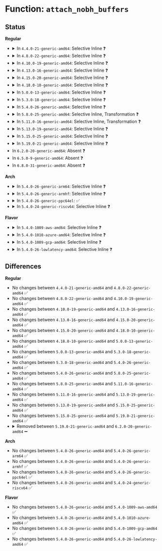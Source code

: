 # Function: <code>attach_nobh_buffers</code>

## Status
<b>Regular</b>
<ul>
<li>
<details>
<summary>In <code>4.4.0-21-generic-amd64</code>: Selective Inline ❓</summary>

```c
void attach_nobh_buffers(struct page * page, struct buffer_head * head)
```

```json
{
  "name": "attach_nobh_buffers",
  "collision_type": "Unique Static",
  "inline_type": "Selective",
  "funcs": [
    {
      "addr": 18446744071581220880,
      "name": "attach_nobh_buffers",
      "external": false,
      "loc": "fs/buffer.c:2479",
      "file": "fs/buffer.c",
      "inline": "not declared, inlined",
      "caller_inline": [],
      "caller_func": [
        "fs/buffer.c:nobh_write_end",
        "fs/buffer.c:nobh_write_begin"
      ]
    }
  ],
  "symbols": [
    {
      "addr": 18446744071581220880,
      "name": "attach_nobh_buffers",
      "section": ".text",
      "bind": "STB_LOCAL",
      "size": 132
    }
  ]
}
```
</details>
</li>
<li>
<details>
<summary>In <code>4.8.0-22-generic-amd64</code>: Selective Inline ❓</summary>

```c
void attach_nobh_buffers(struct page * page, struct buffer_head * head)
```

```json
{
  "name": "attach_nobh_buffers",
  "collision_type": "Unique Static",
  "inline_type": "Selective",
  "funcs": [
    {
      "addr": 18446744071581383984,
      "name": "attach_nobh_buffers",
      "external": false,
      "loc": "fs/buffer.c:2535",
      "file": "fs/buffer.c",
      "inline": "not declared, inlined",
      "caller_inline": [],
      "caller_func": [
        "fs/buffer.c:nobh_write_end",
        "fs/buffer.c:nobh_write_begin"
      ]
    }
  ],
  "symbols": [
    {
      "addr": 18446744071581383984,
      "name": "attach_nobh_buffers",
      "section": ".text",
      "bind": "STB_LOCAL",
      "size": 180
    }
  ]
}
```
</details>
</li>
<li>
<details>
<summary>In <code>4.10.0-19-generic-amd64</code>: Selective Inline ❓</summary>

```c
void attach_nobh_buffers(struct page * page, struct buffer_head * head)
```

```json
{
  "name": "attach_nobh_buffers",
  "collision_type": "Unique Static",
  "inline_type": "Selective",
  "funcs": [
    {
      "addr": 18446744071581462688,
      "name": "attach_nobh_buffers",
      "external": false,
      "loc": "fs/buffer.c:2576",
      "file": "fs/buffer.c",
      "inline": "not declared, inlined",
      "caller_inline": [],
      "caller_func": [
        "fs/buffer.c:nobh_write_end",
        "fs/buffer.c:nobh_write_begin"
      ]
    }
  ],
  "symbols": [
    {
      "addr": 18446744071581462688,
      "name": "attach_nobh_buffers",
      "section": ".text",
      "bind": "STB_LOCAL",
      "size": 180
    }
  ]
}
```
</details>
</li>
<li>
<details>
<summary>In <code>4.13.0-16-generic-amd64</code>: Selective Inline ❓</summary>

```c
void attach_nobh_buffers(struct page * page, struct buffer_head * head)
```

```json
{
  "name": "attach_nobh_buffers",
  "collision_type": "Unique Static",
  "inline_type": "Selective",
  "funcs": [
    {
      "addr": 18446744071581517536,
      "name": "attach_nobh_buffers",
      "external": false,
      "loc": "fs/buffer.c:2570",
      "file": "fs/buffer.c",
      "inline": "not declared, inlined",
      "caller_inline": [],
      "caller_func": [
        "fs/buffer.c:nobh_write_end",
        "fs/buffer.c:nobh_write_begin"
      ]
    }
  ],
  "symbols": [
    {
      "addr": 18446744071581517536,
      "name": "attach_nobh_buffers",
      "section": ".text",
      "bind": "STB_LOCAL",
      "size": 155
    }
  ]
}
```
</details>
</li>
<li>
<details>
<summary>In <code>4.15.0-20-generic-amd64</code>: Selective Inline ❓</summary>

```c
void attach_nobh_buffers(struct page * page, struct buffer_head * head)
```

```json
{
  "name": "attach_nobh_buffers",
  "collision_type": "Unique Static",
  "inline_type": "Selective",
  "funcs": [
    {
      "addr": 18446744071581660416,
      "name": "attach_nobh_buffers",
      "external": false,
      "loc": "fs/buffer.c:2530",
      "file": "fs/buffer.c",
      "inline": "not declared, inlined",
      "caller_inline": [],
      "caller_func": [
        "fs/buffer.c:nobh_write_end",
        "fs/buffer.c:nobh_write_begin"
      ]
    }
  ],
  "symbols": [
    {
      "addr": 18446744071581660416,
      "name": "attach_nobh_buffers",
      "section": ".text",
      "bind": "STB_LOCAL",
      "size": 158
    }
  ]
}
```
</details>
</li>
<li>
<details>
<summary>In <code>4.18.0-10-generic-amd64</code>: Selective Inline ❓</summary>

```c
void attach_nobh_buffers(struct page * page, struct buffer_head * head)
```

```json
{
  "name": "attach_nobh_buffers",
  "collision_type": "Unique Static",
  "inline_type": "Selective",
  "funcs": [
    {
      "addr": 18446744071581823632,
      "name": "attach_nobh_buffers",
      "external": false,
      "loc": "fs/buffer.c:2501",
      "file": "fs/buffer.c",
      "inline": "not declared, inlined",
      "caller_inline": [],
      "caller_func": [
        "fs/buffer.c:nobh_write_end",
        "fs/buffer.c:nobh_write_begin"
      ]
    }
  ],
  "symbols": [
    {
      "addr": 18446744071581823632,
      "name": "attach_nobh_buffers",
      "section": ".text",
      "bind": "STB_LOCAL",
      "size": 171
    }
  ]
}
```
</details>
</li>
<li>
<details>
<summary>In <code>5.0.0-13-generic-amd64</code>: Selective Inline ❓</summary>

```c
void attach_nobh_buffers(struct page * page, struct buffer_head * head)
```

```json
{
  "name": "attach_nobh_buffers",
  "collision_type": "Unique Static",
  "inline_type": "Selective",
  "funcs": [
    {
      "addr": 18446744071581910720,
      "name": "attach_nobh_buffers",
      "external": false,
      "loc": "fs/buffer.c:2513",
      "file": "fs/buffer.c",
      "inline": "not declared, inlined",
      "caller_inline": [],
      "caller_func": [
        "fs/buffer.c:nobh_write_end",
        "fs/buffer.c:nobh_write_begin"
      ]
    }
  ],
  "symbols": [
    {
      "addr": 18446744071581910720,
      "name": "attach_nobh_buffers",
      "section": ".text",
      "bind": "STB_LOCAL",
      "size": 174
    }
  ]
}
```
</details>
</li>
<li>
<details>
<summary>In <code>5.3.0-18-generic-amd64</code>: Selective Inline ❓</summary>

```c
void attach_nobh_buffers(struct page * page, struct buffer_head * head)
```

```json
{
  "name": "attach_nobh_buffers",
  "collision_type": "Unique Static",
  "inline_type": "Selective",
  "funcs": [
    {
      "addr": 18446744071582047808,
      "name": "attach_nobh_buffers",
      "external": false,
      "loc": "fs/buffer.c:2510",
      "file": "fs/buffer.c",
      "inline": "not declared, inlined",
      "caller_inline": [],
      "caller_func": [
        "fs/buffer.c:nobh_write_end",
        "fs/buffer.c:nobh_write_begin"
      ]
    }
  ],
  "symbols": [
    {
      "addr": 18446744071582047808,
      "name": "attach_nobh_buffers",
      "section": ".text",
      "bind": "STB_LOCAL",
      "size": 174
    }
  ]
}
```
</details>
</li>
<li>
<details>
<summary>In <code>5.4.0-26-generic-amd64</code>: Selective Inline ❓</summary>

```c
void attach_nobh_buffers(struct page * page, struct buffer_head * head)
```

```json
{
  "name": "attach_nobh_buffers",
  "collision_type": "Unique Static",
  "inline_type": "Selective",
  "funcs": [
    {
      "addr": 18446744071582125632,
      "name": "attach_nobh_buffers",
      "external": false,
      "loc": "fs/buffer.c:2510",
      "file": "fs/buffer.c",
      "inline": "not declared, inlined",
      "caller_inline": [],
      "caller_func": [
        "fs/buffer.c:nobh_write_end",
        "fs/buffer.c:nobh_write_begin"
      ]
    }
  ],
  "symbols": [
    {
      "addr": 18446744071582125632,
      "name": "attach_nobh_buffers",
      "section": ".text",
      "bind": "STB_LOCAL",
      "size": 174
    }
  ]
}
```
</details>
</li>
<li>
<details>
<summary>In <code>5.8.0-25-generic-amd64</code>: Selective Inline, Transformation ❓</summary>

```c
void attach_nobh_buffers(struct page * page, struct buffer_head * head)
```

```json
{
  "name": "attach_nobh_buffers",
  "collision_type": "Unique Static",
  "inline_type": "Selective",
  "funcs": [
    {
      "addr": 18446744071582360848,
      "name": "attach_nobh_buffers",
      "external": false,
      "loc": "fs/buffer.c:2554",
      "file": "fs/buffer.c",
      "inline": "not declared, inlined",
      "caller_inline": [],
      "caller_func": [
        "fs/buffer.c:nobh_write_end",
        "fs/buffer.c:nobh_write_begin"
      ]
    }
  ],
  "symbols": [
    {
      "addr": 18446744071582360848,
      "name": "attach_nobh_buffers.part.0",
      "section": ".text",
      "bind": "STB_LOCAL",
      "size": 118
    },
    {
      "addr": 18446744071582360976,
      "name": "attach_nobh_buffers",
      "section": ".text",
      "bind": "STB_LOCAL",
      "size": 76
    }
  ]
}
```
</details>
</li>
<li>
<details>
<summary>In <code>5.11.0-16-generic-amd64</code>: Selective Inline, Transformation ❓</summary>

```c
void attach_nobh_buffers(struct page * page, struct buffer_head * head)
```

```json
{
  "name": "attach_nobh_buffers",
  "collision_type": "Unique Static",
  "inline_type": "Selective",
  "funcs": [
    {
      "addr": 18446744071582418496,
      "name": "attach_nobh_buffers",
      "external": false,
      "loc": "fs/buffer.c:2553",
      "file": "fs/buffer.c",
      "inline": "not declared, inlined",
      "caller_inline": [],
      "caller_func": [
        "fs/buffer.c:nobh_write_end",
        "fs/buffer.c:nobh_write_begin"
      ]
    }
  ],
  "symbols": [
    {
      "addr": 18446744071582418496,
      "name": "attach_nobh_buffers.part.0",
      "section": ".text",
      "bind": "STB_LOCAL",
      "size": 118
    },
    {
      "addr": 18446744071582418624,
      "name": "attach_nobh_buffers",
      "section": ".text",
      "bind": "STB_LOCAL",
      "size": 76
    }
  ]
}
```
</details>
</li>
<li>
<details>
<summary>In <code>5.13.0-19-generic-amd64</code>: Selective Inline ❓</summary>

```c
void attach_nobh_buffers(struct page * page, struct buffer_head * head)
```

```json
{
  "name": "attach_nobh_buffers",
  "collision_type": "Unique Static",
  "inline_type": "Selective",
  "funcs": [
    {
      "addr": 18446744071582448336,
      "name": "attach_nobh_buffers",
      "external": false,
      "loc": "fs/buffer.c:2574",
      "file": "fs/buffer.c",
      "inline": "not declared, inlined",
      "caller_inline": [],
      "caller_func": [
        "fs/buffer.c:nobh_write_end",
        "fs/buffer.c:nobh_write_begin"
      ]
    }
  ],
  "symbols": [
    {
      "addr": 18446744071582448336,
      "name": "attach_nobh_buffers",
      "section": ".text",
      "bind": "STB_LOCAL",
      "size": 168
    }
  ]
}
```
</details>
</li>
<li>
<details>
<summary>In <code>5.15.0-25-generic-amd64</code>: Selective Inline ❓</summary>

```c
void attach_nobh_buffers(struct page * page, struct buffer_head * head)
```

```json
{
  "name": "attach_nobh_buffers",
  "collision_type": "Unique Static",
  "inline_type": "Selective",
  "funcs": [
    {
      "addr": 18446744071582770768,
      "name": "attach_nobh_buffers",
      "external": false,
      "loc": "fs/buffer.c:2553",
      "file": "fs/buffer.c",
      "inline": "not declared, inlined",
      "caller_inline": [],
      "caller_func": [
        "fs/buffer.c:nobh_write_end",
        "fs/buffer.c:nobh_write_begin"
      ]
    }
  ],
  "symbols": [
    {
      "addr": 18446744071582770768,
      "name": "attach_nobh_buffers",
      "section": ".text",
      "bind": "STB_LOCAL",
      "size": 174
    }
  ]
}
```
</details>
</li>
<li>
<details>
<summary>In <code>5.19.0-21-generic-amd64</code>: Selective Inline ❓</summary>

```c
void attach_nobh_buffers(struct page * page, struct buffer_head * head)
```

```json
{
  "name": "attach_nobh_buffers",
  "collision_type": "Unique Static",
  "inline_type": "Selective",
  "funcs": [
    {
      "addr": 18446744071583320288,
      "name": "attach_nobh_buffers",
      "external": false,
      "loc": "fs/buffer.c:2552",
      "file": "fs/buffer.c",
      "inline": "not declared, inlined",
      "caller_inline": [],
      "caller_func": [
        "fs/buffer.c:nobh_write_end",
        "fs/buffer.c:nobh_write_begin"
      ]
    }
  ],
  "symbols": [
    {
      "addr": 18446744071583320288,
      "name": "attach_nobh_buffers",
      "section": ".text",
      "bind": "STB_LOCAL",
      "size": 388
    }
  ]
}
```
</details>
</li>
<li>
In <code>6.2.0-20-generic-amd64</code>: Absent ❓
</li>
<li>
In <code>6.5.0-9-generic-amd64</code>: Absent ❓
</li>
<li>
In <code>6.8.0-31-generic-amd64</code>: Absent ❓
</li>
</ul>
<b>Arch</b>
<ul>
<li>
<details>
<summary>In <code>5.4.0-26-generic-arm64</code>: Selective Inline ❓</summary>

```c
void attach_nobh_buffers(struct page * page, struct buffer_head * head)
```

```json
{
  "name": "attach_nobh_buffers",
  "collision_type": "Unique Static",
  "inline_type": "Selective",
  "funcs": [
    {
      "addr": 18446603336493663152,
      "name": "attach_nobh_buffers",
      "external": false,
      "loc": "fs/buffer.c:2510",
      "file": "fs/buffer.c",
      "inline": "not declared, inlined",
      "caller_inline": [],
      "caller_func": [
        "fs/buffer.c:nobh_write_end",
        "fs/buffer.c:nobh_write_begin"
      ]
    }
  ],
  "symbols": [
    {
      "addr": 18446603336493663152,
      "name": "attach_nobh_buffers",
      "section": ".text",
      "bind": "STB_LOCAL",
      "size": 360
    }
  ]
}
```
</details>
</li>
<li>
<details>
<summary>In <code>5.4.0-26-generic-armhf</code>: Selective Inline ❓</summary>

```c
void attach_nobh_buffers(struct page * page, struct buffer_head * head)
```

```json
{
  "name": "attach_nobh_buffers",
  "collision_type": "Unique Static",
  "inline_type": "Selective",
  "funcs": [
    {
      "addr": 3227199156,
      "name": "attach_nobh_buffers",
      "external": false,
      "loc": "fs/buffer.c:2510",
      "file": "fs/buffer.c",
      "inline": "not declared, inlined",
      "caller_inline": [],
      "caller_func": [
        "fs/buffer.c:nobh_write_end",
        "fs/buffer.c:nobh_write_begin"
      ]
    }
  ],
  "symbols": [
    {
      "addr": 3227199156,
      "name": "attach_nobh_buffers",
      "section": ".text",
      "bind": "STB_LOCAL",
      "size": 256
    }
  ]
}
```
</details>
</li>
<li>
<details>
<summary>In <code>5.4.0-26-generic-ppc64el</code>: ✅</summary>

```c
void attach_nobh_buffers(struct page * page, struct buffer_head * head)
```

```json
{
  "name": "attach_nobh_buffers",
  "collision_type": "Unique Static",
  "inline_type": "No",
  "funcs": [
    {
      "addr": 13835058055287257760,
      "name": "attach_nobh_buffers",
      "external": false,
      "loc": "fs/buffer.c:2510",
      "file": "fs/buffer.c",
      "inline": "seen, unknown",
      "caller_inline": [],
      "caller_func": [
        "fs/buffer.c:nobh_write_end",
        "fs/buffer.c:nobh_write_begin"
      ]
    }
  ],
  "symbols": [
    {
      "addr": 13835058055287257760,
      "name": "attach_nobh_buffers",
      "section": ".text",
      "bind": "STB_LOCAL",
      "size": 444
    }
  ]
}
```
</details>
</li>
<li>
<details>
<summary>In <code>5.4.0-24-generic-riscv64</code>: Selective Inline ❓</summary>

```c
void attach_nobh_buffers(struct page * page, struct buffer_head * head)
```

```json
{
  "name": "attach_nobh_buffers",
  "collision_type": "Unique Static",
  "inline_type": "Selective",
  "funcs": [
    {
      "addr": 18446743936273294792,
      "name": "attach_nobh_buffers",
      "external": false,
      "loc": "fs/buffer.c:2510",
      "file": "fs/buffer.c",
      "inline": "not declared, inlined",
      "caller_inline": [],
      "caller_func": [
        "fs/buffer.c:nobh_write_end",
        "fs/buffer.c:nobh_write_begin"
      ]
    }
  ],
  "symbols": [
    {
      "addr": 18446743936273294792,
      "name": "attach_nobh_buffers",
      "section": ".text",
      "bind": "STB_LOCAL",
      "size": 236
    }
  ]
}
```
</details>
</li>
</ul>
<b>Flavor</b>
<ul>
<li>
<details>
<summary>In <code>5.4.0-1009-aws-amd64</code>: Selective Inline ❓</summary>

```c
void attach_nobh_buffers(struct page * page, struct buffer_head * head)
```

```json
{
  "name": "attach_nobh_buffers",
  "collision_type": "Unique Static",
  "inline_type": "Selective",
  "funcs": [
    {
      "addr": 18446744071582094368,
      "name": "attach_nobh_buffers",
      "external": false,
      "loc": "fs/buffer.c:2510",
      "file": "fs/buffer.c",
      "inline": "not declared, inlined",
      "caller_inline": [],
      "caller_func": [
        "fs/buffer.c:nobh_write_end",
        "fs/buffer.c:nobh_write_begin"
      ]
    }
  ],
  "symbols": [
    {
      "addr": 18446744071582094368,
      "name": "attach_nobh_buffers",
      "section": ".text",
      "bind": "STB_LOCAL",
      "size": 174
    }
  ]
}
```
</details>
</li>
<li>
<details>
<summary>In <code>5.4.0-1010-azure-amd64</code>: Selective Inline ❓</summary>

```c
void attach_nobh_buffers(struct page * page, struct buffer_head * head)
```

```json
{
  "name": "attach_nobh_buffers",
  "collision_type": "Unique Static",
  "inline_type": "Selective",
  "funcs": [
    {
      "addr": 18446744071582031840,
      "name": "attach_nobh_buffers",
      "external": false,
      "loc": "fs/buffer.c:2510",
      "file": "fs/buffer.c",
      "inline": "not declared, inlined",
      "caller_inline": [],
      "caller_func": [
        "fs/buffer.c:nobh_write_end",
        "fs/buffer.c:nobh_write_begin"
      ]
    }
  ],
  "symbols": [
    {
      "addr": 18446744071582031840,
      "name": "attach_nobh_buffers",
      "section": ".text",
      "bind": "STB_LOCAL",
      "size": 174
    }
  ]
}
```
</details>
</li>
<li>
<details>
<summary>In <code>5.4.0-1009-gcp-amd64</code>: Selective Inline ❓</summary>

```c
void attach_nobh_buffers(struct page * page, struct buffer_head * head)
```

```json
{
  "name": "attach_nobh_buffers",
  "collision_type": "Unique Static",
  "inline_type": "Selective",
  "funcs": [
    {
      "addr": 18446744071582084848,
      "name": "attach_nobh_buffers",
      "external": false,
      "loc": "fs/buffer.c:2510",
      "file": "fs/buffer.c",
      "inline": "not declared, inlined",
      "caller_inline": [],
      "caller_func": [
        "fs/buffer.c:nobh_write_end",
        "fs/buffer.c:nobh_write_begin"
      ]
    }
  ],
  "symbols": [
    {
      "addr": 18446744071582084848,
      "name": "attach_nobh_buffers",
      "section": ".text",
      "bind": "STB_LOCAL",
      "size": 174
    }
  ]
}
```
</details>
</li>
<li>
<details>
<summary>In <code>5.4.0-26-lowlatency-amd64</code>: Selective Inline ❓</summary>

```c
void attach_nobh_buffers(struct page * page, struct buffer_head * head)
```

```json
{
  "name": "attach_nobh_buffers",
  "collision_type": "Unique Static",
  "inline_type": "Selective",
  "funcs": [
    {
      "addr": 18446744071582157696,
      "name": "attach_nobh_buffers",
      "external": false,
      "loc": "fs/buffer.c:2510",
      "file": "fs/buffer.c",
      "inline": "not declared, inlined",
      "caller_inline": [],
      "caller_func": [
        "fs/buffer.c:nobh_write_end",
        "fs/buffer.c:nobh_write_begin"
      ]
    }
  ],
  "symbols": [
    {
      "addr": 18446744071582157696,
      "name": "attach_nobh_buffers",
      "section": ".text",
      "bind": "STB_LOCAL",
      "size": 172
    }
  ]
}
```
</details>
</li>
</ul>

## Differences
<b>Regular</b>
<ul>
<li>
No changes between <code>4.4.0-21-generic-amd64</code> and <code>4.8.0-22-generic-amd64</code> ✅
</li>
<li>
No changes between <code>4.8.0-22-generic-amd64</code> and <code>4.10.0-19-generic-amd64</code> ✅
</li>
<li>
No changes between <code>4.10.0-19-generic-amd64</code> and <code>4.13.0-16-generic-amd64</code> ✅
</li>
<li>
No changes between <code>4.13.0-16-generic-amd64</code> and <code>4.15.0-20-generic-amd64</code> ✅
</li>
<li>
No changes between <code>4.15.0-20-generic-amd64</code> and <code>4.18.0-10-generic-amd64</code> ✅
</li>
<li>
No changes between <code>4.18.0-10-generic-amd64</code> and <code>5.0.0-13-generic-amd64</code> ✅
</li>
<li>
No changes between <code>5.0.0-13-generic-amd64</code> and <code>5.3.0-18-generic-amd64</code> ✅
</li>
<li>
No changes between <code>5.3.0-18-generic-amd64</code> and <code>5.4.0-26-generic-amd64</code> ✅
</li>
<li>
No changes between <code>5.4.0-26-generic-amd64</code> and <code>5.8.0-25-generic-amd64</code> ✅
</li>
<li>
No changes between <code>5.8.0-25-generic-amd64</code> and <code>5.11.0-16-generic-amd64</code> ✅
</li>
<li>
No changes between <code>5.11.0-16-generic-amd64</code> and <code>5.13.0-19-generic-amd64</code> ✅
</li>
<li>
No changes between <code>5.13.0-19-generic-amd64</code> and <code>5.15.0-25-generic-amd64</code> ✅
</li>
<li>
No changes between <code>5.15.0-25-generic-amd64</code> and <code>5.19.0-21-generic-amd64</code> ✅
</li>
<li>
<details>
<summary>Removed between <code>5.19.0-21-generic-amd64</code> and <code>6.2.0-20-generic-amd64</code> ➖</summary>

```c
void attach_nobh_buffers(struct page * page, struct buffer_head * head)
```
</details>
</li>
</ul>
<b>Arch</b>
<ul>
<li>
No changes between <code>5.4.0-26-generic-amd64</code> and <code>5.4.0-26-generic-arm64</code> ✅
</li>
<li>
No changes between <code>5.4.0-26-generic-amd64</code> and <code>5.4.0-26-generic-armhf</code> ✅
</li>
<li>
No changes between <code>5.4.0-26-generic-amd64</code> and <code>5.4.0-26-generic-ppc64el</code> ✅
</li>
<li>
No changes between <code>5.4.0-26-generic-amd64</code> and <code>5.4.0-24-generic-riscv64</code> ✅
</li>
</ul>
<b>Flavor</b>
<ul>
<li>
No changes between <code>5.4.0-26-generic-amd64</code> and <code>5.4.0-1009-aws-amd64</code> ✅
</li>
<li>
No changes between <code>5.4.0-26-generic-amd64</code> and <code>5.4.0-1010-azure-amd64</code> ✅
</li>
<li>
No changes between <code>5.4.0-26-generic-amd64</code> and <code>5.4.0-1009-gcp-amd64</code> ✅
</li>
<li>
No changes between <code>5.4.0-26-generic-amd64</code> and <code>5.4.0-26-lowlatency-amd64</code> ✅
</li>
</ul>
